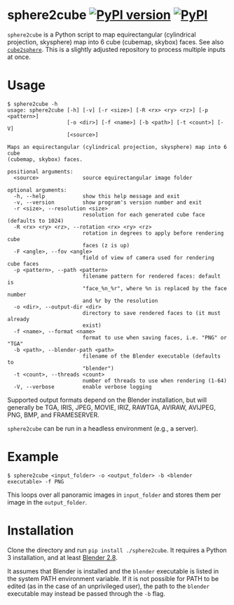 sphere2cube [![PyPI version](https://badge.fury.io/py/sphere2cube.svg)](https://pypi.python.org/pypi/sphere2cube) [![PyPI](https://img.shields.io/pypi/pyversions/sphere2cube.svg)](https://pypi.python.org/pypi/sphere2cube)
===========

`sphere2cube` is a Python script to map equirectangular (cylindrical
projection, skysphere) map into 6 cube (cubemap, skybox) faces. See also
[`cube2sphere`](https://github.com/Xyene/cube2sphere). This is a slightly
adjusted repository to process multiple inputs at once.

Usage
=====

    $ sphere2cube -h
    usage: sphere2cube [-h] [-v] [-r <size>] [-R <rx> <ry> <rz>] [-p <pattern>]
                       [-o <dir>] [-f <name>] [-b <path>] [-t <count>] [-V]
                       [<source>]

    Maps an equirectangular (cylindrical projection, skysphere) map into 6 cube
    (cubemap, skybox) faces.

    positional arguments:
      <source>              source equirectangular image folder

    optional arguments:
      -h, --help            show this help message and exit
      -v, --version         show program's version number and exit
      -r <size>, --resolution <size>
                            resolution for each generated cube face (defaults to 1024)
      -R <rx> <ry> <rz>, --rotation <rx> <ry> <rz>
                            rotation in degrees to apply before rendering cube
                            faces (z is up)
      -F <angle>, --fov <angle>
                            field of view of camera used for rendering cube faces
      -p <pattern>, --path <pattern>
                            filename pattern for rendered faces: default is
                            "face_%n_%r", where %n is replaced by the face number
                            and %r by the resolution
      -o <dir>, --output-dir <dir>
                            directory to save rendered faces to (it must already
                            exist)
      -f <name>, --format <name>
                            format to use when saving faces, i.e. "PNG" or "TGA"
      -b <path>, --blender-path <path>
                            filename of the Blender executable (defaults to
                            "blender")
      -t <count>, --threads <count>
                            number of threads to use when rendering (1-64)
      -V, --verbose         enable verbose logging

Supported output formats depend on the Blender installation, but will
generally be TGA, IRIS, JPEG, MOVIE, IRIZ, RAWTGA, AVIRAW, AVIJPEG, PNG,
BMP, and FRAMESERVER.

`sphere2cube` can be run in a headless environment (e.g., a server).

Example
========

    $ sphere2cube <input_folder> -o <output_folder> -b <blender executable> -f PNG

This loops over all panoramic images in `input_folder` and stores them per image in the `output_folder`.

Installation
============

Clone the directory and run `pip install ./sphere2cube`. It requires a Python 3
installation, and at least [Blender 2.8](https://www.blender.org/).

It assumes that Blender is installed and the `blender` executable is
listed in the system PATH environment variable. If it is not possible
for PATH to be edited (as in the case of an unprivileged user), the path
to the `blender` executable may instead be passed through the `-b` flag.
